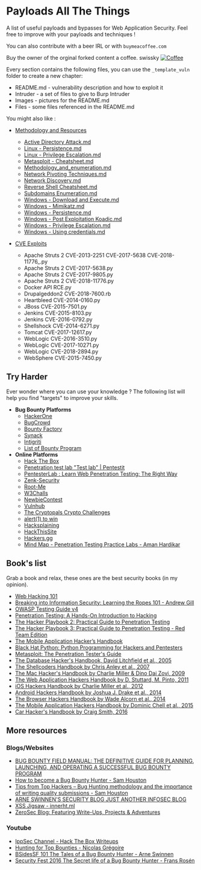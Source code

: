 # Payloads All The Things

A list of useful payloads and bypasses for Web Application Security.
Feel free to improve with your payloads and techniques !

You can also contribute with a beer IRL or with `buymeacoffee.com`

Buy the owner of the orginal forked content a coffee. swissky
[![Coffee](https://www.buymeacoffee.com/assets/img/custom_images/orange_img.png)](https://buymeacoff.ee/swissky)

Every section contains the following files, you can use the `_template_vuln` folder to create a new chapter:

- README.md - vulnerability description and how to exploit it
- Intruder - a set of files to give to Burp Intruder
- Images - pictures for the README.md
- Files - some files referenced in the README.md

You might also like :

- [Methodology and Resources](https://github.com/swisskyrepo/PayloadsAllTheThings/blob/master/Methodology%20and%20Resources/)
  - [Active Directory Attack.md](https://github.com/swisskyrepo/PayloadsAllTheThings/blob/master/Methodology%20and%20Resources/Active%20Directory%20Attack.md)
  - [Linux - Persistence.md](https://github.com/swisskyrepo/PayloadsAllTheThings/blob/master/Methodology%20and%20Resources/Linux%20-%20Persistence.md)
  - [Linux - Privilege Escalation.md](https://github.com/swisskyrepo/PayloadsAllTheThings/blob/master/Methodology%20and%20Resources/Linux%20-%20Privilege%20Escalation.md)
  - [Metasploit - Cheatsheet.md](https://github.com/swisskyrepo/PayloadsAllTheThings/blob/master/Methodology%20and%20Resources/Metasploit%20-%20Cheatsheet.md)  
  - [Methodology_and_enumeration.md](https://github.com/swisskyrepo/PayloadsAllTheThings/blob/master/Methodology%20and%20Resources/Methodology_and_enumeration.md)
  - [Network Pivoting Techniques.md](https://github.com/swisskyrepo/PayloadsAllTheThings/blob/master/Methodology%20and%20Resources/Network%20Pivoting%20Techniques.md)
  - [Network Discovery.md](https://github.com/swisskyrepo/PayloadsAllTheThings/blob/master/Methodology%20and%20Resources/Network%20Discovery.md)
  - [Reverse Shell Cheatsheet.md](https://github.com/swisskyrepo/PayloadsAllTheThings/blob/master/Methodology%20and%20Resources/Reverse%20Shell%20Cheatsheet.md)
  - [Subdomains Enumeration.md](https://github.com/swisskyrepo/PayloadsAllTheThings/blob/master/Methodology%20and%20Resources/Subdomains%20Enumeration.md)
  - [Windows - Download and Execute.md](https://github.com/swisskyrepo/PayloadsAllTheThings/blob/master/Methodology%20and%20Resources/Windows%20-%20Download%20and%20Execute.md)
  - [Windows - Mimikatz.md](https://github.com/swisskyrepo/PayloadsAllTheThings/blob/master/Methodology%20and%20Resources/Windows%20-%20Mimikatz.md)
  - [Windows - Persistence.md](https://github.com/swisskyrepo/PayloadsAllTheThings/blob/master/Methodology%20and%20Resources/Windows%20-%20Persistence.md)
  - [Windows - Post Exploitation Koadic.md](https://github.com/swisskyrepo/PayloadsAllTheThings/blob/master/Methodology%20and%20Resources/Windows%20-%20Post%20Exploitation%20Koadic.md)
  - [Windows - Privilege Escalation.md](https://github.com/swisskyrepo/PayloadsAllTheThings/blob/master/Methodology%20and%20Resources/Windows%20-%20Privilege%20Escalation.md)
  - [Windows - Using credentials.md](https://github.com/swisskyrepo/PayloadsAllTheThings/blob/master/Methodology%20and%20Resources/Windows%20-%20Using%20credentials.md)

- [CVE Exploits](https://github.com/swisskyrepo/PayloadsAllTheThings/blob/master/CVE%20Exploits)
    - Apache Struts 2 CVE-2013-2251 CVE-2017-5638 CVE-2018-11776_.py
    - Apache Struts 2 CVE-2017-5638.py
    - Apache Struts 2 CVE-2017-9805.py
    - Apache Struts 2 CVE-2018-11776.py
    - Docker API RCE.py
    - Drupalgeddon2 CVE-2018-7600.rb
    - Heartbleed CVE-2014-0160.py
    - JBoss CVE-2015-7501.py
    - Jenkins CVE-2015-8103.py
    - Jenkins CVE-2016-0792.py
    - Shellshock CVE-2014-6271.py
    - Tomcat CVE-2017-12617.py
    - WebLogic CVE-2016-3510.py
    - WebLogic CVE-2017-10271.py
    - WebLogic CVE-2018-2894.py
    - WebSphere CVE-2015-7450.py

## Try Harder

Ever wonder where you can use your knowledge ? The following list will help you find "targets" to improve your skills.

- __Bug Bounty Platforms__
  - [HackerOne](https://hackerone.com)
  - [BugCrowd](https://bugcrowd.com)
  - [Bounty Factory](https://bountyfactory.io)
  - [Synack](https://www.synack.com/)
  - [Intigriti](https://www.intigriti.com)
  - [List of Bounty Program](https://bugcrowd.com/list-of-bug-bounty-programs/)
- __Online Platforms__
  - [Hack The Box](https://hackthebox.eu/)
  - [Penetration test lab "Test lab" | Pentestit](https://lab.pentestit.ru)
  - [PentesterLab : Learn Web Penetration Testing: The Right Way](https://pentesterlab.com/)
  - [Zenk-Security](https://www.zenk-security.com/epreuves.php)
  - [Root-Me](https://www.root-me.org)
  - [W3Challs](https://w3challs.com/)
  - [NewbieContest](https://www.newbiecontest.org/)
  - [Vulnhub](https://www.vulnhub.com/)
  - [The Cryptopals Crypto Challenges](https://cryptopals.com/)
  - [alert(1) to win](https://alf.nu/alert1)
  - [Hacksplaining](https://www.hacksplaining.com/exercises)
  - [HackThisSite](https://hackthissite.org)
  - [Hackers.gg](hackers.gg)
  - [Mind Map - Penetration Testing Practice Labs - Aman Hardikar](http://www.amanhardikar.com/mindmaps/Practice.html)

## Book's list

Grab a book and relax, these ones are the best security books (in my opinion).

- [Web Hacking 101](https://leanpub.com/web-hacking-101)
- [Breaking into Information Security: Learning the Ropes 101 - Andrew Gill](https://leanpub.com/ltr101-breaking-into-infosec)
- [OWASP Testing Guide v4](https://www.owasp.org/index.php/OWASP_Testing_Project)
- [Penetration Testing: A Hands-On Introduction to Hacking](http://amzn.to/2dhHTSn)
- [The Hacker Playbook 2: Practical Guide to Penetration Testing](http://amzn.to/2d9wYKa)
- [The Hacker Playbook 3: Practical Guide to Penetration Testing - Red Team Edition](http://a.co/6MqC9bD)
- [The Mobile Application Hacker’s Handbook](http://amzn.to/2cVOIrE)
- [Black Hat Python: Python Programming for Hackers and Pentesters](http://www.amazon.com/Black-Hat-Python-Programming-Pentesters/dp/1593275900)
- [Metasploit: The Penetration Tester's Guide](https://www.nostarch.com/metasploit)
- [The Database Hacker's Handbook, David Litchfield et al., 2005](http://www.wiley.com/WileyCDA/WileyTitle/productCd-0764578014.html)
- [The Shellcoders Handbook by Chris Anley et al., 2007](http://www.wiley.com/WileyCDA/WileyTitle/productCd-047008023X.html)
- [The Mac Hacker's Handbook by Charlie Miller & Dino Dai Zovi, 2009](http://www.wiley.com/WileyCDA/WileyTitle/productCd-0470395362.html)
- [The Web Application Hackers Handbook by D. Stuttard, M. Pinto, 2011](http://www.wiley.com/WileyCDA/WileyTitle/productCd-1118026470.html)
- [iOS Hackers Handbook by Charlie Miller et al., 2012](http://www.wiley.com/WileyCDA/WileyTitle/productCd-1118204123.html)
- [Android Hackers Handbook by Joshua J. Drake et al., 2014](http://www.wiley.com/WileyCDA/WileyTitle/productCd-111860864X.html)
- [The Browser Hackers Handbook by Wade Alcorn et al., 2014](http://www.wiley.com/WileyCDA/WileyTitle/productCd-1118662091.html)
- [The Mobile Application Hackers Handbook by Dominic Chell et al., 2015](http://www.wiley.com/WileyCDA/WileyTitle/productCd-1118958500.html)
- [Car Hacker's Handbook by Craig Smith, 2016](https://www.nostarch.com/carhacking)

## More resources

### Blogs/Websites

- [BUG BOUNTY FIELD MANUAL: THE DEFINITIVE GUIDE FOR PLANNING, LAUNCHING, AND OPERATING A SUCCESSFUL BUG BOUNTY PROGRAM](https://www.hackerone.com/blog/the-bug-bounty-field-manual)
- [How to become a Bug Bounty Hunter - Sam Houston](https://forum.bugcrowd.com/t/researcher-resources-how-to-become-a-bug-bounty-hunter/1102)
- [Tips from Top Hackers – Bug Hunting methodology and the importance of writing quality submissions - Sam Houston](https://www.bugcrowd.com/tips-from-top-hackers-bug-hunting-methodology-and-the-importance-of-writing-quality-submissions/)
- [ARNE SWINNEN'S SECURITY BLOG JUST ANOTHER INFOSEC BLOG](https://www.arneswinnen.net)
- [XSS Jigsaw - innerht.ml](https://blog.innerht.ml)
- [ZeroSec Blog: Featuring Write-Ups, Projects & Adventures](https://blog.zsec.uk/tag/ltr101/)

### Youtube

- [IppSec Channel - Hack The Box Writeups](https://www.youtube.com/channel/UCa6eh7gCkpPo5XXUDfygQQA)
- [Hunting for Top Bounties - Nicolas Grégoire](https://www.youtube.com/watch?v=mQjTgDuLsp4)
- [BSidesSF 101 The Tales of a Bug Bounty Hunter - Arne Swinnen](https://www.youtube.com/watch?v=dsekKYNLBbc)
- [Security Fest 2016 The Secret life of a Bug Bounty Hunter - Frans Rosén](https://www.youtube.com/watch?v=KDo68Laayh8)
